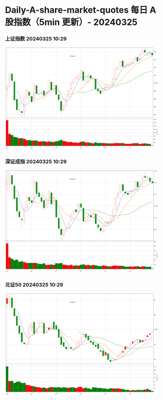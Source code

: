 
# Daily-A-share-market-quotes 每日 A 股指数（5min 更新）- 20240325

### 上证指数 20240325 10:29
![](./fig/2024/3/20240325-sh000001.png)

### 深证成指 20240325 10:29
![](./fig/2024/3/20240325-sz399001.png)

### 北证50 20240325 10:29
![](./fig/2024/3/20240325-bj899050.png)
